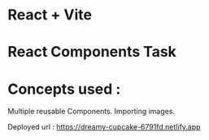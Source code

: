 # React + Vite
# React Components Task

# Concepts used : 
Multiple reusable Components.
Importing images.

Deployed url : https://dreamy-cupcake-6791fd.netlify.app
